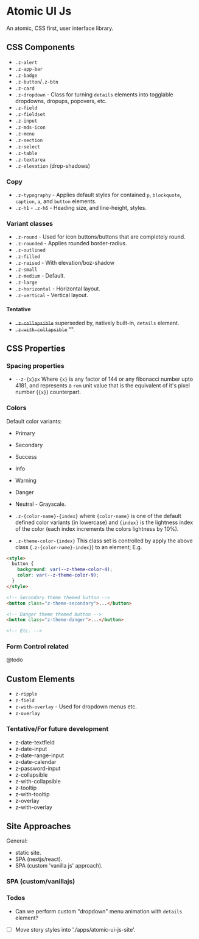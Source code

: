 # Atomic UI Js

An atomic, CSS first, user interface library.

## CSS Components

- `.z-alert`
- `.z-app-bar`
- `.z-badge`
- `.z-button`/`.z-btn`
- `.z-card`
- `.z-dropdown` - Class for turning `details` elements into togglable dropdowns, dropups, popovers, etc.
- `.z-field`
- `.z-fieldset`
- `.z-input`
- `.z-mds-icon`
- `.z-menu`
- `.z-section`
- `.z-select`
- `.z-table`
- `.z-textarea`
- `.z-elevation` (drop-shadows)

### Copy

- `.z-typography` - Applies default styles for contained `p`, `blockquote`, `caption`, `a`, and `button` elements.
- `.z-h1` - `.z-h6` - Heading size, and line-height, styles.

### Variant classes

- `.z-round` - Used for icon buttons/buttons that are completely round.
- `.z-rounded` - Applies rounded border-radius.
- `.z-outlined`
- `.z-filled`
- `.z-raised` - With elevation/boz-shadow
- `.z-small`
- `.z-medium` - Default.
- `.z-large`
- `.z-horizontal` - Horizontal layout.
- `.z-vertical` - Vertical layout.

#### Tentative

- ~~`.z-collapsible`~~ superseded by, natively built-in, `details` element.
- ~~`.z-with-collapsible`~~ "".

## CSS Properties

### Spacing properties

- `--z-{x}px` Where `{x}` is any factor of 144 or any fibonacci number upto 4181, and represents a `rem` unit value that is the equivalent of it's pixel number (`{x}`) counterpart.

### Colors

Default color variants:

- Primary
- Secondary
- Success
- Info
- Warning
- Danger
- Neutral - Grayscale.

- `.z-{color-name}-{index}` where `{color-name}` is one of the default defined color variants (in lowercase) and `{index}` is the lightness index of the color (each index increments the colors lightness by 10%). 

- `.z-theme-color-{index}` This class set is controlled by apply the above class (`.z-{color-name}-index}`) to an element;  E.g.
```html
<style>
  button {
    background: var(--z-theme-color-4);
    color: var(--z-theme-color-9);
  }
</style>

<!-- Secondary theme themed button -->
<button class="z-theme-secondary">...</button>

<!-- Danger theme themed button -->
<button class="z-theme-danger">...</button>

<!-- Etc. -->
```

### Form Control related

@todo

## Custom Elements

- `z-ripple`
- `z-field`
- `z-with-overlay` - Used for dropdown menus etc.
- `z-overlay`

### Tentative/For future development

- z-date-textfield
- z-date-input
- z-date-range-input
- z-date-calendar
- z-password-input
- z-collapsible
- z-with-collapsible
- z-tooltip
- z-with-tooltip
- z-overlay
- z-with-overlay

## Site Approaches

General:

- static site.
- SPA (nextjs/react).
- SPA (custom 'vanilla js' approach).

### SPA (custom/vanillajs)



### Todos

- Can we perform custom "dropdown" menu animation with `details` element?

- [ ] Move story styles into './apps/atomic-ui-js-site'.

